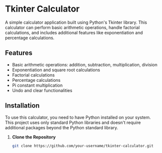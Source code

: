 # Tkinter Calculator

A simple calculator application built using Python's Tkinter library. This calculator can perform basic arithmetic operations, handle factorial calculations, and includes additional features like exponentiation and percentage calculations.

## Features

- Basic arithmetic operations: addition, subtraction, multiplication, division
- Exponentiation and square root calculations
- Factorial calculations
- Percentage calculations
- Pi constant multiplication
- Undo and clear functionalities

## Installation

To use this calculator, you need to have Python installed on your system. This project uses only standard Python libraries and doesn't require additional packages beyond the Python standard library.

1. **Clone the Repository**

   ```bash
   git clone https://github.com/your-username/tkinter-calculator.git
